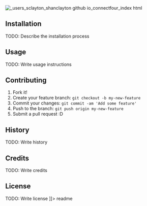 <snippet>
  <content><![CDATA[
## ${1:Connect Four}
A two-player game in which players take turns dropping one colored discs Take turns dropping checkers into a grid to create a line or 4 In a row diagonally, horizontally or vertically. The first player to create 4 in a row, wins.

![_users_sclayton_shanclayton github io_connectfour_index html](https://media.git.generalassemb.ly/user/16038/files/b3a5002e-c2a3-11e8-8d3e-213565dc7376)

## Installation
TODO: Describe the installation process
## Usage
TODO: Write usage instructions
## Contributing
1. Fork it!
2. Create your feature branch: `git checkout -b my-new-feature`
3. Commit your changes: `git commit -am 'Add some feature'`
4. Push to the branch: `git push origin my-new-feature`
5. Submit a pull request :D
## History
TODO: Write history
## Credits
TODO: Write credits
## License
TODO: Write license
]]></content>
  <tabTrigger>readme</tabTrigger>
</snippet>
